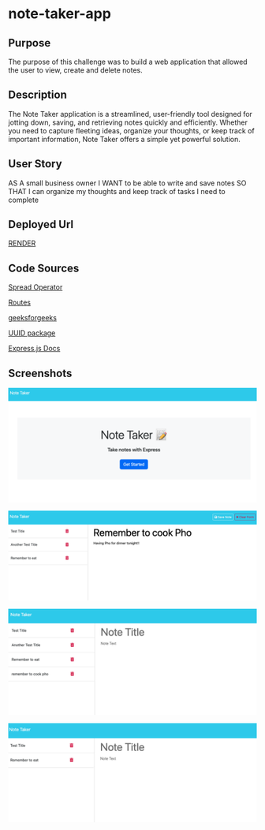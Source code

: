 # note-taker-app

## Purpose

The purpose of this challenge was to build a web application that allowed the user to view, create and delete notes. 

## Description

The Note Taker application is a streamlined, user-friendly tool designed for jotting down, saving, and retrieving notes quickly and efficiently. Whether you need to capture fleeting ideas, organize your thoughts, or keep track of important information, Note Taker offers a simple yet powerful solution.

## User Story

AS A small business owner
I WANT to be able to write and save notes
SO THAT I can organize my thoughts and keep track of tasks I need to complete

## Deployed Url

[RENDER](https://note-taker-app-0qfx.onrender.com)

## Code Sources 

[Spread Operator](https://developer.mozilla.org/en-US/docs/Web/JavaScript/Reference/Operators/Spread_syntax)

[Routes](https://expressjs.com/en/guide/routing.html)

[geeksforgeeks](https://www.geeksforgeeks.org/node-js-fs-readfilesync-method/?ref=lbp)

[UUID package](https://www.npmjs.com/package/uuid)

[Express.js Docs](https://expressjs.com/en/5x/api.html#req.body)

## Screenshots

![indexhtml](/images/indexhtml.png)

![notehtml](/images/notehtml.png)

![addnote](/images/addnote.png)

![deletenote](/images/deletenote.png)